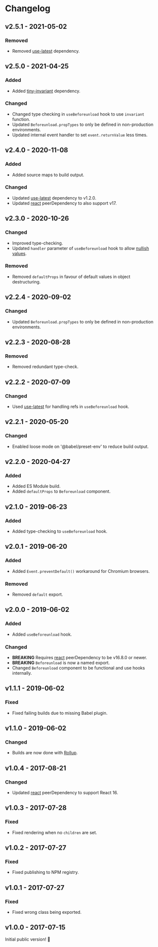 # Changelog

## v2.5.1 - 2021-05-02

### Removed

- Removed [use-latest](https://www.npmjs.com/package/use-latest) dependency.

## v2.5.0 - 2021-04-25

### Added

- Added [tiny-invariant](https://www.npmjs.com/package/tiny-invariant) dependency.

### Changed

- Changed type checking in `useBeforeunload` hook to use `invariant` function.
- Updated `Beforeunload.propTypes` to only be defined in non-production environments.
- Updated internal event handler to set `event.returnValue` less times.

## v2.4.0 - 2020-11-08

### Added

- Added source maps to build output.

### Changed

- Updated [use-latest](https://www.npmjs.com/package/use-latest) dependency to v1.2.0.
- Updated [react](https://www.npmjs.com/package/react) peerDependency to also support v17.

## v2.3.0 - 2020-10-26

### Changed

- Improved type-checking.
- Updated `handler` parameter of `useBeforeunload` hook to allow [nullish values](https://developer.mozilla.org/en-US/docs/Glossary/Nullish).

### Removed

- Removed `defaultProps` in favour of default values in object destructuring.

## v2.2.4 - 2020-09-02

### Changed

- Updated `Beforeunload.propTypes` to only be defined in non-production environments.

## v2.2.3 - 2020-08-28

### Removed

- Removed redundant type-check.

## v2.2.2 - 2020-07-09

### Changed

- Used [use-latest](https://www.npmjs.com/package/use-latest) for handling refs in `useBeforeunload` hook.

## v2.2.1 - 2020-05-20

### Changed

- Enabled loose mode on '@babel/preset-env' to reduce build output.

## v2.2.0 - 2020-04-27

### Added

- Added ES Module build.
- Added `defaultProps` to `Beforeunload` component.

## v2.1.0 - 2019-06-23

### Added

- Added type-checking to `useBeforeunload` hook.

## v2.0.1 - 2019-06-20

### Added

- Added `Event.preventDefault()` workaround for Chromium browsers.

### Removed

- Removed `default` export.

## v2.0.0 - 2019-06-02

### Added

- Added `useBeforeunload` hook.

### Changed

- **BREAKING** Requires [react](https://www.npmjs.com/package/react) peerDependency to be v16.8.0 or newer.
- **BREAKING** `Beforeunload` is now a named export.
- Changed `Beforeunload` component to be functional and use hooks internally.

## v1.1.1 - 2019-06-02

### Fixed

- Fixed failing builds due to missing Babel plugin.

## v1.1.0 - 2019-06-02

### Changed

- Builds are now done with [Rollup](http://rollupjs.org).

## v1.0.4 - 2017-08-21

### Changed

- Updated [react](https://www.npmjs.com/package/react) peerDependency to support React 16.

## v1.0.3 - 2017-07-28

### Fixed

- Fixed rendering when no `children` are set.

## v1.0.2 - 2017-07-27

### Fixed

- Fixed publishing to NPM registry.

## v1.0.1 - 2017-07-27

### Fixed

- Fixed wrong class being exported.

## v1.0.0 - 2017-07-15

Initial public version! :tada:
